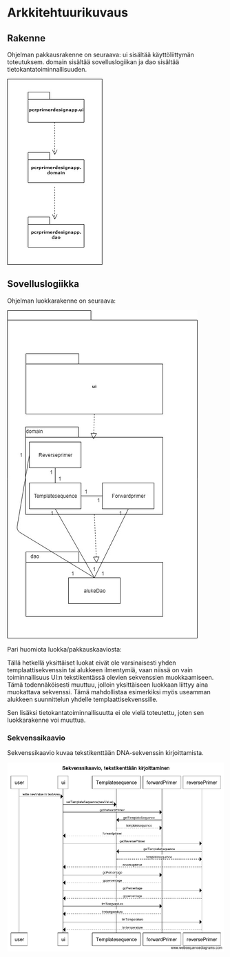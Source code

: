 # Arkkitehtuurikuvaus

## Rakenne

Ohjelman pakkausrakenne on seuraava: ui sisältää käyttöliittymän toteutuksem. domain sisältää sovelluslogiikan ja dao sisältää tietokantatoiminnallisuuden.

<img src="https://github.com/Karttune/otm-harjoitustyo/blob/master/dokumentaatio/pakkausrakenne.jpg">

## Sovelluslogiikka
Ohjelman luokkarakenne on seuraava:

<img src="https://github.com/Karttune/otm-harjoitustyo/blob/master/dokumentaatio/luokkajapakkauskaavio.jpg">

Pari huomiota luokka/pakkauskaaviosta:

Tällä hetkellä yksittäiset luokat eivät ole varsinaisesti yhden templaattisekvenssin tai alukkeen ilmentymiä, vaan niissä on vain toiminnallisuus UI:n tekstikentässä olevien sekvenssien muokkaamiseen. Tämä todennäköisesti muuttuu, jolloin yksittäiseen luokkaan liittyy aina muokattava sekvenssi. Tämä mahdollistaa esimerkiksi myös useamman alukkeen suunnittelun yhdelle templaattisekvenssille.

Sen lisäksi tietokantatoiminnallisuutta ei ole vielä toteutettu, joten sen luokkarakenne voi muuttua.

### Sekvenssikaavio

Sekvenssikaavio kuvaa tekstikenttään DNA-sekvenssin kirjoittamista.

<img src="https://github.com/Karttune/otm-harjoitustyo/blob/master/dokumentaatio/Sekvenssikaavio.png">

